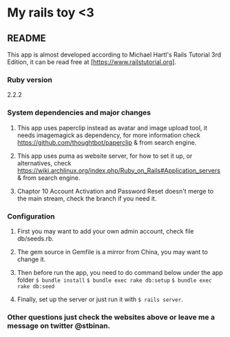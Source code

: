 # My rails toy <3

## README

This app is almost developed according to Michael Hartl's Rails Tutorial 3rd Edition, it can be read free at [https://www.railstutorial.org].

### Ruby version
2.2.2

### System dependencies and major changes
1. This app uses paperclip instead as avatar and image upload tool, it needs imagemagick as dependency, for more information check https://github.com/thoughtbot/paperclip & from search engine.

2. This app uses puma as website server, for how to set it up, or alternatives, check https://wiki.archlinux.org/index.php/Ruby_on_Rails#Application_servers & from search engine.

3. Chaptor 10 Account Activation and Password Reset doesn't merge to the main stream, check the branch if you need it.

### Configuration
1. First you may want to add your own admin account, check file db/seeds.rb.

2. The gem source in Gemfile is a mirror from China, you may want to change it.

3. Then before run the app, you need to do command below under the app folder
 `$ bundle install`
 `$ bundle exec rake db:setup`
 `$ bundle exec rake db:seed`

4. Finally, set up the server or just run it with `$ rails server`.

### Other questions just check the websites above or leave me a message on twitter @stbinan.

